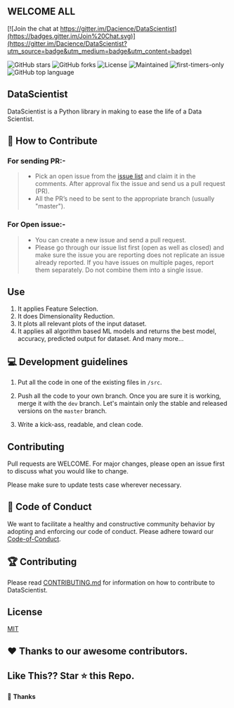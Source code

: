 ## WELCOME ALL

[![Join the chat at https://gitter.im/Dacience/DataScientist](https://badges.gitter.im/Join%20Chat.svg)](https://gitter.im/Dacience/DataScientist?utm_source=badge&utm_medium=badge&utm_content=badge)

![GitHub stars](https://img.shields.io/github/stars/Dacience/DataScientist.svg?logo=github)
![GitHub forks](https://img.shields.io/github/forks/Dacience/DataScientist.svg?logo=github&color=teal)
![License](https://img.shields.io/badge/license-MIT-brightgreen)
![Maintained](https://img.shields.io/maintenance/yes/2020)
![first-timers-only](https://img.shields.io/badge/first--timers--only-friendly-tomato.svg?style=flat&logo=git)
![GitHub top language](https://img.shields.io/github/languages/top/Dacience/DataScientist?color=yellow&logo=python)


## DataScientist 
DataScientist is a Python library in making to ease the life of a Data Scientist.


## 🤝 How to Contribute

### For sending PR:-
>-   Pick an open issue from the  [issue list](https://github.com/garimasingh128/ToDoista/issues)  and claim it in the comments. After approval fix the issue and send us a pull request (PR).
>-   All the PR’s need to be sent to the appropriate branch (usually "master").

### For Open issue:-
>-   You can create a new issue and send a pull request.
>-   Please go through our issue list first (open as well as closed) and make sure the issue you are reporting does not replicate an issue already reported. If you have issues on multiple pages, report them separately. Do not combine them into a single issue.


## Use
1. It applies Feature Selection.
2. It does Dimensionality Reduction.
3. It plots all relevant plots of the input dataset.
4. It applies all algorithm based ML models and returns the best model, accuracy, predicted output for dataset.
   And many more...

 ## 💻 Development guidelines

1.  Put all the code in one of the existing files in  `/src`.
    
3.  Push all the code to your own branch. Once you are sure it is working, merge it with the `dev`  branch. Let's maintain only the stable and released versions on the  `master`  branch.
    
4.  Write a kick-ass, readable, and clean code.

## Contributing
Pull requests are WELCOME. For major changes, please open an issue first to discuss what you would like to change.

Please make sure to update tests case wherever necessary.

##  💼  Code of Conduct

We want to facilitate a healthy and constructive community behavior by adopting and enforcing our code of conduct.
Please adhere toward our [Code-of-Conduct](code-of-conduct.md).

## 🏆 Contributing

Please read  [CONTRIBUTING.md](CONTRIBUTING..md)  for information on how to contribute to DataScientist.

## License
[MIT](https://choosealicense.com/licenses/mit/)

## ❤️ Thanks to our awesome contributors.

## Like This?? Star ⭐ this Repo.

💜 **Thanks**
